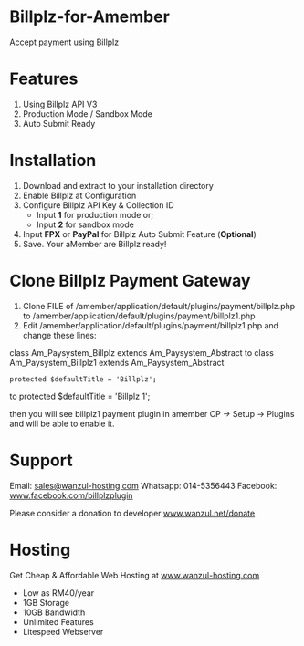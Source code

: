 # Billplz-for-Amember
Accept payment using Billplz

# Features
1. Using Billplz API V3
2. Production Mode / Sandbox Mode
3. Auto Submit Ready

# Installation
1. Download and extract to your installation directory
2. Enable Billplz at Configuration
3. Configure Billplz API Key & Collection ID
   * Input **1** for production mode or;
   * Input **2** for sandbox mode
4. Input **FPX** or **PayPal** for Billplz Auto Submit Feature (**Optional**)
5. Save. Your aMember are Billplz ready!

# Clone Billplz Payment Gateway
1. Clone FILE of /amember/application/default/plugins/payment/billplz.php to /amember/application/default/plugins/payment/billplz1.php
2. Edit /amember/application/default/plugins/payment/billplz1.php and change these lines: 

 class Am_Paysystem_Billplz extends Am_Paysystem_Abstract
to 
 class Am_Paysystem_Billplz1 extends Am_Paysystem_Abstract

    protected $defaultTitle = 'Billplz';
to
    protected $defaultTitle = 'Billplz 1';

then you will see billplz1 payment plugin in amember CP -> Setup -> Plugins and will be able to enable it.

# Support

Email: sales@wanzul-hosting.com
Whatsapp: 014-5356443
Facebook: www.facebook.com/billplzplugin

Please consider a donation to developer
www.wanzul.net/donate

# Hosting

Get Cheap & Affordable Web Hosting at www.wanzul-hosting.com
- Low as RM40/year
- 1GB Storage
- 10GB Bandwidth
- Unlimited Features
- Litespeed Webserver
